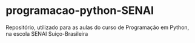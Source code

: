 # programacao-python-SENAI
Repositório, utilizado para as aulas do curso de Programação em Python, na escola SENAI Suiço-Brasileira
